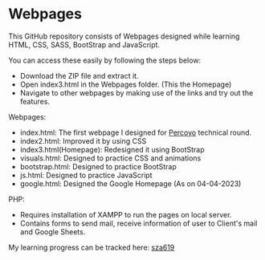 # Webpages

This GitHub repository consists of Webpages designed while learning HTML, CSS, SASS, BootStrap and JavaScript.

You can access these easily by following the steps below:
* Download the ZIP file and extract it.
* Open index3.html in the Webpages folder. (This the Homepage)
* Navigate to other webpages by making use of the links and try out the features.

Webpages:
* index.html: The first webpage I designed for [Percoyo](https://www.percoyo.com/) technical round.
* index2.html: Improved it by using CSS
* index3.html(Homepage): Redesigned it using BootStrap
* visuals.html: Designed to practice CSS and animations
* bootstrap.html: Designed to practice BootStrap
* js.html: Designed to practice JavaScript
* google.html: Designed the Google Homepage (As on 04-04-2023)

PHP:
* Requires installation of XAMPP to run the pages on local server.
* Contains forms to send mail, receive information of user to Client's mail and Google Sheets.

My learning progress can be tracked here: [sza619](https://www.w3profile.com/sza619)
